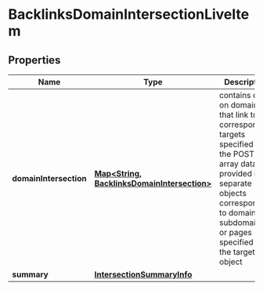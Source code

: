 

# BacklinksDomainIntersectionLiveItem


## Properties

| Name | Type | Description | Notes |
|------------ | ------------- | ------------- | -------------|
|**domainIntersection** | [**Map&lt;String, BacklinksDomainIntersection&gt;**](BacklinksDomainIntersection.md) | contains data on domains that link to the corresponding targets specified in the POST array data is provided in separate objects corresponding to domains, subdomains or pages specified in the targets object |  [optional] |
|**summary** | [**IntersectionSummaryInfo**](IntersectionSummaryInfo.md) |  |  [optional] |



